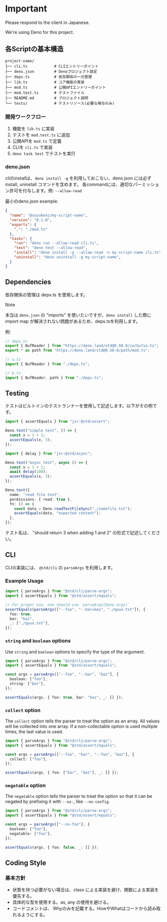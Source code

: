 # Important

Please respond to the client in Japanese.

We're using Deno for this project.


## 各Scriptの基本構造

```plaintext
project-name/
├── cli.ts            # CLIエントリーポイント
├── deno.json         # Denoプロジェクト設定
├── deps.ts           # 依存関係の一元管理
├── lib.ts            # コア機能の実装
├── mod.ts            # 公開APIエントリーポイント
├── mod.test.ts       # テストファイル
├── README.md         # プロジェクト説明
└── tests/            # テストリソース(必要な場合のみ)
```

### 開発ワークフロー

1. 機能を `lib.ts` に実装
2. テストを `mod.test.ts` に追加
3. 公開APIを `mod.ts` で定義
4. CLIを `cli.ts` で実装
5. `deno task test` でテストを実行

### deno.json

cliのinstallは、`deno install -g` を利用しておこない、deno.json には必ず install, uninstall コマンドを含めます。
各commandには、適切なパーミッション許可を付与します。例: `--allow-read`

最小のdeno.json example:

```json
{
  "name": "@suzukenz/my-script-name",
  "version": "0.1.0",
  "exports": {
    ".": "./mod.ts"
  },
  "tasks": {
    "run": "deno run --allow-read cli.ts", 
    "test": "deno test --allow-read",
    "install": "deno install -g --allow-read -n my-script-name cli.ts",
    "uninstall": "deno uninstall -g my-script-name",
  }
}
```


## Dependencies

依存関係の管理は deps.ts を使用します。

> [!NOTE]
> 本当は `deno.json` の "imports" を使いたいですが、`deno install` した際に import map が解決されない問題があるため、deps.tsを利用します。

例:

```ts
// deps.ts
export { BufReader } from "https://deno.land/std@0.50.0/io/bufio.ts";
export * as path from "https://deno.land/std@0.50.0/path/mod.ts";
```

```ts
// a.ts
import { BufReader } from "./deps.ts";

// b.ts
import { BufReader, path } from "./deps.ts";
```



## Testing

テストはビルトインのテストランナーを使用して記述します。以下がその例です。

```ts
import { assertEquals } from "jsr:@std/assert";

Deno.test("simple test", () => {
  const x = 1 + 2;
  assertEquals(x, 3);
});

import { delay } from "jsr:@std/async";

Deno.test("async test", async () => {
  const x = 1 + 2;
  await delay(100);
  assertEquals(x, 3);
});

Deno.test({
  name: "read file test",
  permissions: { read: true },
  fn: () => {
    const data = Deno.readTextFileSync("./somefile.txt");
    assertEquals(data, "expected content");
  },
});
```

テスト名は、 "should return 3 when adding 1 and 2" の形式で記述してください。


## CLI

CLIの実装には、 `@std/cli` の `parseArgs` を利用します。

### Example Usage

```ts
import { parseArgs } from "@std/cli/parse-args";
import { assertEquals } from "@std/assert/equals";

// For proper use, one should use `parseArgs(Deno.args)`
assertEquals(parseArgs(["--foo", "--bar=baz", "./quux.txt"]), {
  foo: true,
  bar: "baz",
  _: ["./quux.txt"],
});
```

### `string` and `boolean` options

Use `string` and `boolean` options to specify the type of the argument.

```ts
import { parseArgs } from "@std/cli/parse-args";
import { assertEquals } from "@std/assert/equals";

const args = parseArgs(["--foo", "--bar", "baz"], {
  boolean: ["foo"],
  string: ["bar"],
});

assertEquals(args, { foo: true, bar: "baz", _: [] });
```

### `collect` option

The `collect` option tells the parser to treat the option as an array. All values will be collected into one array. If a non-collectable option is used multiple times, the last value is used.

```ts
import { parseArgs } from "@std/cli/parse-args";
import { assertEquals } from "@std/assert/equals";

const args = parseArgs(["--foo", "bar", "--foo", "baz"], {
  collect: ["foo"],
});

assertEquals(args, { foo: ["bar", "baz"], _: [] });
```

### `negatable` option

The `negatable` option tells the parser to treat the option so that it can be negated by prefixing it with `--no-`, like `--no-config`.

```ts
import { parseArgs } from "@std/cli/parse-args";
import { assertEquals } from "@std/assert/equals";

const args = parseArgs(["--no-foo"], {
  boolean: ["foo"],
  negatable: ["foo"],
});

assertEquals(args, { foo: false, _: [] });
```


## Coding Style

### 基本方針

- 状態を持つ必要がない場合は、class による実装を避け、関数による実装を優先する。
- 具体的な型を使用する。as, any の使用を避ける。
- コードコメントは、 Whyのみを記載する。HowやWhatはコードから読み取れるようにする。
